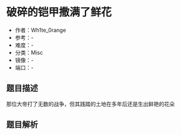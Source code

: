 # 破碎的铠甲撒满了鲜花

- 作者：Wh1te_0range
- 参考：-
- 难度：-
- 分类：Misc
- 镜像：-
- 端口：-

## 题目描述

那位大帝打了无数的战争，但其践踏的土地在多年后还是生出鲜艳的花朵

## 题目解析
